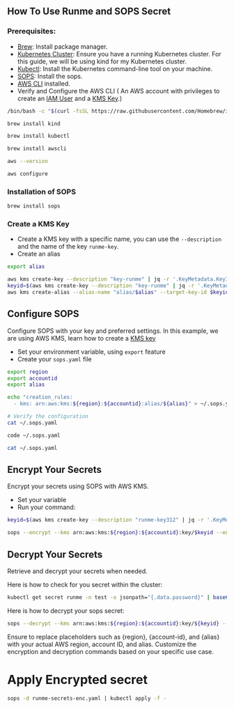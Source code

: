## How To Use Runme and SOPS Secret

### Prerequisites:

- [Brew](https://brew.sh/): Install package manager.
- [Kubernetes Cluster](https://kind.sigs.k8s.io/docs/user/quick-start/): Ensure you have a running Kubernetes cluster. For this guide, we will be using kind for my Kubernetes cluster.
- [Kubectl](https://kubernetes.io/docs/tasks/tools/): Install the Kubernetes command-line tool on your machine.
- [SOPS](https://fluxcd.io/flux/guides/mozilla-sops/): Install the sops.
- [AWS CLI](https://docs.aws.amazon.com/cli/v1/userguide/cli-chap-install.html) installed.
- Verify and Configure the AWS CLI  ( An AWS account with privileges to create an [IAM User](https://docs.aws.amazon.com/IAM/latest/UserGuide/id_users.html) and a [KMS Key](https://docs.aws.amazon.com/kms/latest/developerguide/create-keys.html).)

```sh {"background":"true","name":"Prerequiste"}
/bin/bash -c "$(curl -fsSL https://raw.githubusercontent.com/Homebrew/install/HEAD/install.sh)"
```

```sh {"background":"true","name":"brew install kind"}
brew install kind
```

```sh {"background":"true","name":" kubectl"}
brew install kubectl
```

```sh {"background":"true","name":"awscli"}
brew install awscli
```

```sh {"background":"true","name":"aws-version"}
aws --version
```

```sh {"background":"true","name":"aws-configure"}
aws configure 
```

### Installation of SOPS

```sh {"background":"true","name":"install-sops"}
brew install sops
```

### Create a KMS Key

- Create a KMS key with a specific name, you can use the `--description` and the name of the key `runme-key`.
- Create an alias

```sh {"background":"false","name":"aws-kms-key","promptEnv":"yes"}
export alias 

aws kms create-key --description "key-runme" | jq -r '.KeyMetadata.KeyId'
keyid=$(aws kms create-key --description "key-runme" | jq -r '.KeyMetadata.KeyId')
aws kms create-alias --alias-name "alias/$alias" --target-key-id $keyid

```

## Configure SOPS

Configure SOPS with your key and preferred settings. In this example, we are using AWS KMS, learn how to create a [KMS key](https://docs.aws.amazon.com/kms/latest/developerguide/create-keys.html)

- Set your environment variable, using `export` feature
- Create your `sops.yaml` file

```sh {"name":"configure-sops","promptEnv":"yes"}
export region
export accountid
export alias

echo "creation_rules:
  - kms: arn:aws:kms:${region}:${accountid}:alias/${alias}" > ~/.sops.yaml

# Verify the configuration 
cat ~/.sops.yaml
```

```sh
code ~/.sops.yaml
```

```sh
cat ~/.sops.yaml
```

## Encrypt Your Secrets

Encrypt your secrets using SOPS with AWS KMS.

- Set your variable
- Run your command:

```sh {"name":"encrypt-secrets"}
keyid=$(aws kms create-key --description "runme-key312" | jq -r '.KeyMetadata.KeyId')

sops --encrypt --kms arn:aws:kms:${region}:${accountid}:key/$keyid --encryption-context Role:runme-test --encrypted-regex password runme-secrets.yaml > runme-secrets-enc.yaml
```

## Decrypt Your Secrets

Retrieve and decrypt your secrets when needed.

Here is how to check for you secret within the cluster:

```sh {"name":"decrypt-secrets"}
kubectl get secret runme -n test -o jsonpath="{.data.password}" | base64 --decode
```

Here is how to decrypt your sops secret:

```sh {"name":"decrypt-sops "}
sops --decrypt --kms arn:aws:kms:${region}:${accountid}:key/${keyid} --encryption-context Role:runme-test --encrypted-regex password runme-secrets-enc.yaml > runme-secrets.yaml
```

Ensure to replace placeholders such as {region}, {account-id}, and {alias} with your actual AWS region, account ID, and alias. Customize the encryption and decryption commands based on your specific use case.

# Apply Encrypted secret

```sh {"name":"apply-encrypted-secret"}
sops -d runme-secrets-enc.yaml | kubectl apply -f -
```
